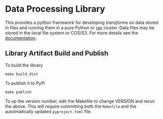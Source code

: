 # Data Processing Library
This provides a python framework for developing _transforms_
on data stored in files and running them in a pure Python or [ray](https://www.ray.io/) cluster.
Data files may be stored in the local file system or  COS/S3.
For more details see the [documentation](../README.md).

## Library Artifact Build and Publish
To build the library
```shell
make build_dist
```
To publish it to PyPi
```shell
make publish
```

To up the version number, edit the Makefile to change VERSION and rerun
the above.  This will require committing both the `Makefile` and the
autotmatically updated `pyproject.toml` file.



